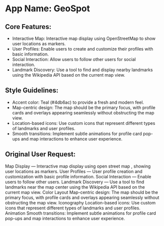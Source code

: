 # **App Name**: GeoSpot

## Core Features:

- Interactive Map: Interactive map display using OpenStreetMap to show user locations as markers.
- User Profiles: Enable users to create and customize their profiles with basic information.
- Social Interaction: Allow users to follow other users for social interaction.
- Landmark Discovery: Use a tool to find and display nearby landmarks using the Wikipedia API based on the current map view.

## Style Guidelines:

- Accent color: Teal (#4db6ac) to provide a fresh and modern feel.
- Map-centric design: The map should be the primary focus, with profile cards and overlays appearing seamlessly without obstructing the map view.
- Location-based icons: Use custom icons that represent different types of landmarks and user profiles.
- Smooth transitions: Implement subtle animations for profile card pop-ups and map interactions to enhance user experience.

## Original User Request:
Map Display — Interactive map display using open street map , showing user locations as markers.
User Profiles — User profile creation and customization with basic profile information.
Social Interaction — Enable users to follow other users.
Landmark Discovery — Use a tool to find landmarks near the map center using the Wikipedia API based on the current map view.
Color
Layout
Map-centric design: The map should be the primary focus, with profile cards and overlays appearing seamlessly without obstructing the map view.
Iconography
Location-based icons: Use custom icons that represent different types of landmarks and user profiles.
Animation
Smooth transitions: Implement subtle animations for profile card pop-ups and map interactions to enhance user experience.
  